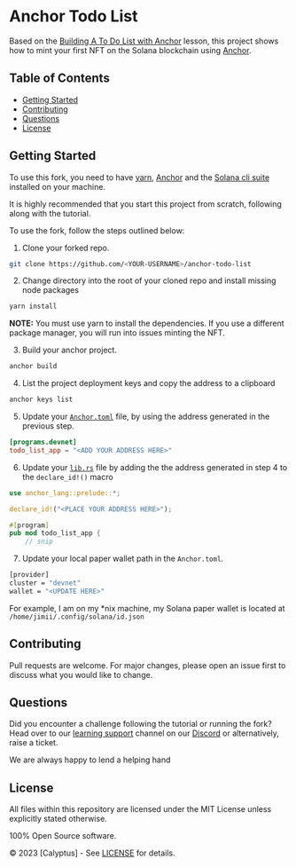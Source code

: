# Anchor Todo List

Based on the [Building A To Do List with Anchor](https://calyptus.co/lessons/building-a-to-do-list-with-anchor/) lesson, this project shows how to mint your first NFT on the Solana blockchain using [Anchor](https://www.anchor-lang.com/).

## Table of Contents
- [Getting Started](#getting-started)
- [Contributing](#contributing)
- [Questions](#questions)
- [License](#license)

## Getting Started

To use this fork, you need to have [yarn](https://yarnpkg.com/getting-started/install), [Anchor](https://www.anchor-lang.com/docs/installation) and the [Solana cli suite](https://solana.com/developers/guides/getstarted/setup-local-development) installed on your machine. 

It is highly recommended that you start this project from scratch, following along with the tutorial. 

To use the fork, follow the steps outlined below: 

1. Clone your forked repo.

```bash
git clone https://github.com/<YOUR-USERNAME>/anchor-todo-list
```

2. Change directory into the root of your cloned repo and install missing node packages

```bash
yarn install
```

**NOTE:** You must use yarn to install the dependencies. If you use a different package manager, you will run into issues minting the NFT.

3. Build your anchor project.

```bash
anchor build
```

4. List the project deployment keys and copy the address to a clipboard

```bash
anchor keys list
```

5. Update your [`Anchor.toml`](Anchor.toml) file, by using the address generated in the previous step. 

```toml
[programs.devnet]
todo_list_app = "<ADD YOUR ADDRESS HERE>"
```

6. Update your [`lib.rs`](programs/todo-list-app/src/lib.rs) file by adding the the address generated in step 4 to the `declare_id!()` macro

```rust
use anchor_lang::prelude::*;

declare_id!("<PLACE YOUR ADDRESS HERE>");

#[program]
pub mod todo_list_app {
    // snip
```

7. Update your local paper wallet path in the `Anchor.toml`. 

```bash
[provider]
cluster = "devnet"
wallet = "<UPDATE HERE>"
```

For example, I am on my *nix machine, my Solana paper wallet is located at `/home/jimii/.config/solana/id.json`

## Contributing

Pull requests are welcome. For major changes, please open an issue first to discuss what you would like to change.

## Questions

Did you encounter a challenge following the tutorial or running the fork? 
Head over to our [learning support](https://discord.com/channels/1130457754826461216/1132978998155165806) channel on our [Discord](https://discord.gg/38KftAhW) or alternatively, raise a ticket. 

We are always happy to lend a helping hand

## License

All files within this repository are licensed under the MIT License unless explicitly stated otherwise.

100% Open Source software.

© 2023 [Calyptus] - See [LICENSE](https://opensource.org/license/mit/) for details.
